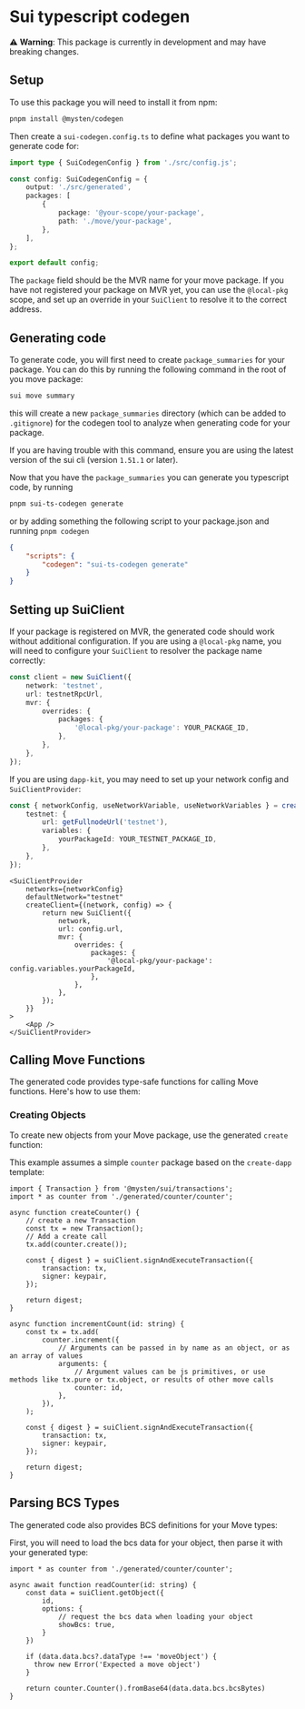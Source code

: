 # Sui typescript codegen

⚠️ **Warning**: This package is currently in development and may have breaking changes.

## Setup

To use this package you will need to install it from npm:

```bash
pnpm install @mysten/codegen
```

Then create a `sui-codegen.config.ts` to define what packages you want to generate code for:

```ts
import type { SuiCodegenConfig } from './src/config.js';

const config: SuiCodegenConfig = {
	output: './src/generated',
	packages: [
		{
			package: '@your-scope/your-package',
			path: './move/your-package',
		},
	],
};

export default config;
```

The `package` field should be the MVR name for your move package. If you have not registered your
package on MVR yet, you can use the `@local-pkg` scope, and set up an override in your `SuiClient`
to resolve it to the correct address.

## Generating code

To generate code, you will first need to create `package_summaries` for your package. You can do
this by running the following command in the root of you move package:

```bash
sui move summary
```

this will create a new `package_summaries` directory (which can be added to `.gitignore`) for the
codegen tool to analyze when generating code for your package.

If you are having trouble with this command, ensure you are using the latest version of the sui cli
(version `1.51.1` or later).

Now that you have the `package_summaries` you can generate you typescript code, by running

```bash
pnpm sui-ts-codegen generate
```

or by adding something the following script to your package.json and running `pnpm codegen`

```json
{
	"scripts": {
		"codegen": "sui-ts-codegen generate"
	}
}
```

## Setting up SuiClient

If your package is registered on MVR, the generated code should work without additional
configuration. If you are using a `@local-pkg` name, you will need to configure your `SuiClient` to
resolver the package name correctly:

```ts
const client = new SuiClient({
	network: 'testnet',
	url: testnetRpcUrl,
	mvr: {
		overrides: {
			packages: {
				'@local-pkg/your-package': YOUR_PACKAGE_ID,
			},
		},
	},
});
```

If you are using `dapp-kit`, you may need to set up your network config and `SuiClientProvider`:

```ts
const { networkConfig, useNetworkVariable, useNetworkVariables } = createNetworkConfig({
	testnet: {
		url: getFullnodeUrl('testnet'),
		variables: {
			yourPackageId: YOUR_TESTNET_PACKAGE_ID,
		},
	},
});
```

```tsx
<SuiClientProvider
	networks={networkConfig}
	defaultNetwork="testnet"
	createClient={(network, config) => {
		return new SuiClient({
			network,
			url: config.url,
			mvr: {
				overrides: {
					packages: {
						'@local-pkg/your-package': config.variables.yourPackageId,
					},
				},
			},
		});
	}}
>
	<App />
</SuiClientProvider>
```

## Calling Move Functions

The generated code provides type-safe functions for calling Move functions. Here's how to use them:

### Creating Objects

To create new objects from your Move package, use the generated `create` function:

This example assumes a simple `counter` package based on the `create-dapp` template:

```tsx
import { Transaction } from '@mysten/sui/transactions';
import * as counter from './generated/counter/counter';

async function createCounter() {
	// create a new Transaction
	const tx = new Transaction();
	// Add a create call
	tx.add(counter.create());

	const { digest } = suiClient.signAndExecuteTransaction({
		transaction: tx,
		signer: keypair,
	});

	return digest;
}

async function incrementCount(id: string) {
	const tx = tx.add(
		counter.increment({
			// Arguments can be passed in by name as an object, or as an array of values
			arguments: {
				// Argument values can be js primitives, or use methods like tx.pure or tx.object, or results of other move calls
				counter: id,
			},
		}),
	);

	const { digest } = suiClient.signAndExecuteTransaction({
		transaction: tx,
		signer: keypair,
	});

	return digest;
}
```

## Parsing BCS Types

The generated code also provides BCS definitions for your Move types:

First, you will need to load the bcs data for your object, then parse it with your generated type:

```tsx
import * as counter from './generated/counter/counter';

async await function readCounter(id: string) {
	const data = suiClient.getObject({
		id,
		options: {
			// request the bcs data when loading your object
			showBcs: true,
		}
	})

	if (data.data.bcs?.dataType !== 'moveObject') {
	  throw new Error('Expected a move object')
	}

	return counter.Counter().fromBase64(data.data.bcs.bcsBytes)
}
```
